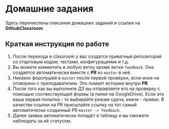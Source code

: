 # Домашние задания

Здесь перечислены описания домашних заданий и ссылки на __GithubClassroom__

## Краткая инструкция по работе

1. После перехода в classroom у вас создатся приватный репозиторий со стартовым кодом, тестами, конфигурациями и т.д.
2. Вы можете коммитить в любую ветку кроме ветки `feedback`. Она создаётся автоматически вместе с __PR__ из `master` в неё.
3. Никаких форспушей в `master` после первой проверки, если иное не оговорено с преподавателем. Это ломает историю внутри __PR__.
4. После того как вы выполните ДЗ вы отправляете его на проверку с помощью соотвествующей формы (в папке на GoogleDrive). Если это ваша первая попытка - то выбирайте режим сдача, иначе - правки. В качестве ссылки на PR присылайте ссылку на тот самый автоматически созданный PR `master -> feedback`.
5. Далее заявка автоматически попадёт в таблицу и вы сможете наблюдать за её статусом.
